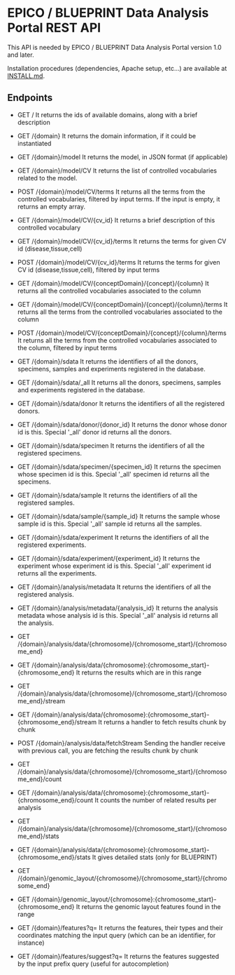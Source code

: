 EPICO / BLUEPRINT Data Analysis Portal REST API
=======================================

This API is needed by EPICO / BLUEPRINT Data Analysis Portal version 1.0 and later.

Installation procedures (dependencies, Apache setup, etc...) are available at [INSTALL.md](INSTALL.md).

Endpoints
--------

* GET /	It returns the ids of available domains, along with a brief description

* GET /{domain}	It returns the domain information, if it could be instantiated

* GET /{domain}/model	It returns the model, in JSON format (if applicable)

* GET /{domain}/model/CV	It returns the list of controlled vocabularies related to the model.

* POST /{domain}/model/CV/terms	It returns all the terms from the controlled vocabularies, filtered by input terms. If the input is empty, it returns an empty array.

* GET /{domain}/model/CV/{cv_id}	It returns a brief description of this controlled vocabulary

* GET /{domain}/model/CV/{cv_id}/terms	It returns the terms for given CV id (disease,tissue,cell)

* POST /{domain}/model/CV/{cv_id}/terms	It returns the terms for given CV id (disease,tissue,cell), filtered by input terms

* GET /{domain}/model/CV/{conceptDomain}/{concept}/{column}	It returns all the controlled vocabularies associated to the column

* GET /{domain}/model/CV/{conceptDomain}/{concept}/{column}/terms	It returns all the terms from the controlled vocabularies associated to the column

* POST /{domain}/model/CV/{conceptDomain}/{concept}/{column}/terms	It returns all the terms from the controlled vocabularies associated to the column, filtered by input terms

* GET /{domain}/sdata	It returns the identifiers of all the donors, specimens, samples and experiments registered in the database.

* GET /{domain}/sdata/_all	It returns all the donors, specimens, samples and experiments registered in the database.

* GET /{domain}/sdata/donor	It returns the identifiers of all the registered donors.

* GET /{domain}/sdata/donor/{donor_id}	It returns the donor whose donor id is this. Special '_all' donor id returns all the donors.

* GET /{domain}/sdata/specimen	It returns the identifiers of all the registered specimens.

* GET /{domain}/sdata/specimen/{specimen_id}	It returns the specimen whose specimen id is this. Special '_all' specimen id returns all the specimens.

* GET /{domain}/sdata/sample	It returns the identifiers of all the registered samples.

* GET /{domain}/sdata/sample/{sample_id}	It returns the sample whose sample id is this. Special '_all' sample id returns all the samples.

* GET /{domain}/sdata/experiment	It returns the identifiers of all the registered experiments.

* GET /{domain}/sdata/experiment/{experiment_id}	It returns the experiment whose experiment id is this. Special '_all' experiment id returns all the experiments.

* GET /{domain}/analysis/metadata	It returns the identifiers of all the registered analysis.

* GET /{domain}/analysis/metadata/{analysis_id}	It returns the analysis metadata whose analysis id is this. Special '_all' analysis id returns all the analysis.

* GET /{domain}/analysis/data/{chromosome}/{chromosome_start}/{chromosome_end}
* GET /{domain}/analysis/data/{chromosome}:{chromosome_start}-{chromosome_end}	It returns the results which are in this range

* GET /{domain}/analysis/data/{chromosome}/{chromosome_start}/{chromosome_end}/stream
* GET /{domain}/analysis/data/{chromosome}:{chromosome_start}-{chromosome_end}/stream	It returns a handler to fetch results chunk by chunk

* POST /{domain}/analysis/data/fetchStream	Sending the handler receive with previous call, you are fetching the results chunk by chunk

* GET /{domain}/analysis/data/{chromosome}/{chromosome_start}/{chromosome_end}/count
* GET /{domain}/analysis/data/{chromosome}:{chromosome_start}-{chromosome_end}/count	It counts the number of related results per analysis

* GET /{domain}/analysis/data/{chromosome}/{chromosome_start}/{chromosome_end}/stats
* GET /{domain}/analysis/data/{chromosome}:{chromosome_start}-{chromosome_end}/stats	It gives detailed stats	(only for BLUEPRINT)

* GET /{domain}/genomic_layout/{chromosome}/{chromosome_start}/{chromosome_end}
* GET /{domain}/genomic_layout/{chromosome}:{chromosome_start}-{chromosome_end}	It returns the genomic layout features found in the range

* GET /{domain}/features?q=	It returns the features, their types and their coordinates matching the input query (which can be an identifier, for instance)

* GET /{domain}/features/suggest?q=	It returns the features suggested by the input prefix query (useful for autocompletion)
